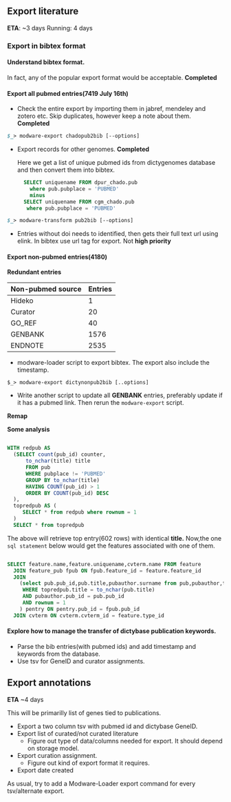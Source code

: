 ## Export literature

__ETA__: ~3 days
Running: 4 days

### Export in bibtex format

#### Understand bibtex format. 

In fact, any of the popular export format would be acceptable. __Completed__

#### Export all pubmed entries(7419 July 16th)
* Check the entire export by importing them in jabref, mendeley and zotero etc. 
  Skip duplicates, however keep a note about them. __Completed__

```perl
$_> modware-export chadopub2bib [--options]
```

* Export records for other genomes. __Completed__

   Here we get a list of unique pubmed ids from dictygenomes database and then convert them into bibtex.

    ```sql
      SELECT uniquename FROM dpur_chado.pub 
        where pub.pubplace = 'PUBMED'
        minus
      SELECT uniquename FROM cgm_chado.pub
       where pub.pubplace = 'PUBMED'
     ```
   

```perl
$_> modware-transform pub2bib [--options]
```


* Entries without doi needs to identified, then gets their full text url using elink. In bibtex use url tag for export. Not __high priority__

#### Export non-pubmed entries(4180)


__Redundant entries__

| Non-pubmed source | Entries |
| --- | --- |
|    Hideko   |   1  |
| Curator |  20 |
| GO_REF | 40 |
| GENBANK | 1576 |
| ENDNOTE | 2535 |


* modware-loader script to export bibtex. The export also include the timestamp.

```shell
$_> modware-export dictynonpub2bib [..options]
```

* Write another script to update all __GENBANK__ entries, preferably update if it has a pubmed link. Then rerun the ```modware-export``` script.


__Remap__


__Some analysis__


```sql

WITH redpub AS
  (SELECT count(pub_id) counter,
      to_nchar(title) title
      FROM pub
      WHERE pubplace != 'PUBMED'
      GROUP BY to_nchar(title)
      HAVING COUNT(pub_id) > 1
      ORDER BY COUNT(pub_id) DESC
  ),
  topredpub AS (
     SELECT * from redpub where rownum = 1
  )
  SELECT * from topredpub
```

The above will retrieve top entry(602 rows) with identical __title.__ Now,the one ```sql statement``` below would get the features associated with one of them.

```sql

SELECT feature.name,feature.uniquename,cvterm.name FROM feature
  JOIN feature_pub fpub ON fpub.feature_id = feature.feature_id
  JOIN 
    (select pub.pub_id,pub.title,pubauthor.surname from pub,pubauthor,topredpub
     WHERE topredpub.title = to_nchar(pub.title)
     AND pubauthor.pub_id = pub.pub_id
     AND rownum = 1
    ) pentry ON pentry.pub_id = fpub.pub_id
  JOIN cvterm ON cvterm.cvterm_id = feature.type_id

```



#### Explore how to manage the transfer of dictybase publication keywords.

* Parse the bib entries(with pubmed ids) and add timestamp and keywords from the database.
* Use tsv for GeneID and curator assignments.

    
## Export annotations

__ETA__ ~4 days

This will be primarilly list of genes tied to publications. 

* Export a two column tsv with pubmed id and dictybase GeneID.
* Export list of curated/not curated literature
  * Figure out type of data/columns needed for export. It should depend on storage model.
* Export curation assignment.
  * Figure out kind of export format it requires.
* Export date created

As usual, try to add a Modware-Loader export command for every tsv/alternate export.



